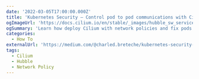 ```yaml
---
date: '2022-03-05T17:00:00.000Z'
title: 'Kubernetes Security — Control pod to pod communications with Cilium network policies'
ogImageUrl: 'https://docs.cilium.io/en/stable/_images/hubble_sw_service_map.png'
ogSummary: 'Learn how deploy Cilium with network policies and fix pods communication errors with Hubble'
categories:
  - How To
externalUrl: 'https://medium.com/@charled.breteche/kubernetes-security-control-pod-to-pod-communications-with-cilium-network-policies-d7275b2ed378'
tags:
  - Cilium
  - Hubble
  - Network Policy
---
```

